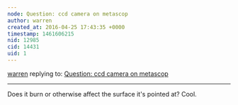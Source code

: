 ```yaml
---
node: Question: ccd camera on metascop
author: warren
created_at: 2016-04-25 17:43:35 +0000
timestamp: 1461606215
nid: 12985
cid: 14431
uid: 1
---
```




[warren](../profile/warren) replying to: [Question: ccd camera on metascop](../notes/leanr/04-15-2016/question-ccd-camera-on-metascop)

----
Does it burn or otherwise affect the surface it's pointed at? Cool. 